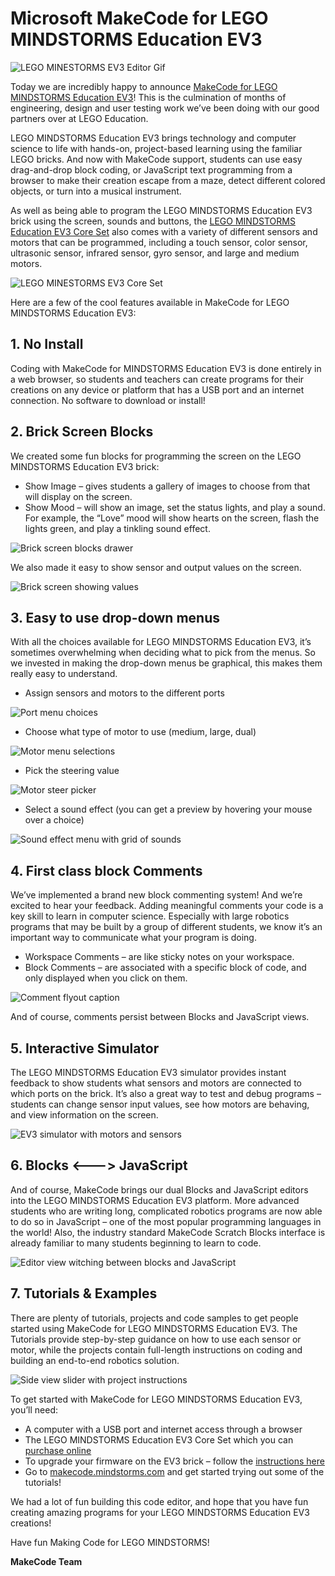 # Microsoft MakeCode for LEGO MINDSTORMS Education EV3

![LEGO MINESTORMS EV3 Editor Gif](/static/blog/lego/05-08-2018/editorgif.gif)

Today we are incredibly happy to announce [MakeCode for LEGO MINDSTORMS Education EV3](https://makecode.mindstorms.com/)! This is the culmination of months of engineering, design and user testing work we’ve been doing with our good partners over at LEGO Education.

LEGO MINDSTORMS Education EV3 brings technology and computer science to life with hands-on, project-based learning using the familiar LEGO bricks. And now with MakeCode support, students can use easy drag-and-drop block coding, or JavaScript text programming from a browser to make their creation escape from a maze, detect different colored objects, or turn into a musical instrument.

As well as being able to program the LEGO MINDSTORMS Education EV3 brick using the screen, sounds and buttons, the [LEGO MINDSTORMS Education EV3 Core Set](https://education.lego.com/en-us/products/lego-mindstorms-education-ev3-core-set-/5003400) also comes with a variety of different sensors and motors that can be programmed, including a touch sensor, color sensor, ultrasonic sensor, infrared sensor, gyro sensor, and large and medium motors.

![LEGO MINESTORMS EV3 Core Set](/static/blog/lego/05-08-2018/core-set.jpg)

Here are a few of the cool features available in MakeCode for LEGO MINDSTORMS Education EV3:

## 1. No Install

Coding with MakeCode for MINDSTORMS Education EV3 is done entirely in a web browser, so students and teachers can create programs for their creations on any device or platform that has a USB port and an internet connection. No software to download or install!

## 2. Brick Screen Blocks 

We created some fun blocks for programming the screen on the LEGO MINDSTORMS Education EV3 brick:

* Show Image – gives students a gallery of images to choose from that will display on the screen.
* Show Mood – will show an image, set the status lights, and play a sound.  For example, the “Love” mood will show hearts on the screen, flash the lights green, and play a tinkling sound effect.

![Brick screen blocks drawer](/static/blog/lego/05-08-2018/brick-screen.gif)

We also made it easy to show sensor and output values on the screen. 

![Brick screen showing values](/static/blog/lego/05-08-2018/brick-screen-values.png)

## 3. Easy to use drop-down menus

With all the choices available for LEGO MINDSTORMS Education EV3, it’s sometimes overwhelming when deciding what to pick from the menus. So we invested in making the drop-down menus be graphical, this makes them really easy to understand.

* Assign sensors and motors to the different ports  
 
![Port menu choices](/static/blog/lego/05-08-2018/ports.png)

* Choose what type of motor to use (medium, large, dual) 
 
![Motor menu selections](/static/blog/lego/05-08-2018/motors.png)

* Pick the steering value

![Motor steer picker](/static/blog/lego/05-08-2018/steering.gif)

* Select a sound effect (you can get a preview by hovering your mouse over a choice) 
 
![Sound effect menu with grid of sounds](/static/blog/lego/05-08-2018/sound-effect.gif)

## 4. First class block Comments

We’ve implemented a brand new block commenting system! And we’re excited to hear your feedback. Adding meaningful comments your code is a key skill to learn in computer science. Especially with large robotics programs that may be built by a group of different students, we know it’s an important way to communicate what your program is doing.

* Workspace Comments – are like sticky notes on your workspace.
* Block Comments – are associated with a specific block of code, and only displayed when you click on them.
 
![Comment flyout caption](/static/blog/lego/05-08-2018/comments.png)

And of course, comments persist between Blocks and JavaScript views.

## 5. Interactive Simulator

The LEGO MINDSTORMS Education EV3 simulator provides instant feedback to show students what sensors and motors are connected to which ports on the brick. It’s also a great way to test and debug programs – students can change sensor input values, see how motors are behaving, and view information on the screen.

![EV3 simulator with motors and sensors](/static/blog/lego/05-08-2018/simulator.gif)

## 6. Blocks <---> JavaScript

And of course, MakeCode brings our dual Blocks and JavaScript editors into the LEGO MINDSTORMS Education EV3 platform. More advanced students who are writing long, complicated robotics programs are now able to do so in JavaScript – one of the most popular programming languages in the world! Also, the industry standard MakeCode Scratch Blocks interface is already familiar to many students beginning to learn to code.

![Editor view witching between blocks and JavaScript](/static/blog/lego/05-08-2018/javascript.gif)

## 7. Tutorials & Examples

There are plenty of tutorials, projects and code samples to get people started using MakeCode for LEGO MINDSTORMS Education EV3. The Tutorials provide step-by-step guidance on how to use each sensor or motor, while the projects contain full-length instructions on coding and building an end-to-end robotics solution.

![Side view slider with project instructions](/static/blog/lego/05-08-2018/projects.png)

To get started with MakeCode for LEGO MINDSTORMS Education EV3, you’ll need:

* A computer with a USB port and internet access through a browser 
* The LEGO MINDSTORMS Education EV3 Core Set     which you can [purchase online](https://education.lego.com/en-us/shop/mindstorms%20ev3) 
* To upgrade your firmware on the EV3 brick – follow the [instructions here](https://makecode.mindstorms.com/troubleshoot) 
* Go to [makecode.mindstorms.com](https://makecode.mindstorms.com) and get started trying out some of the tutorials!

We had a lot of fun building this code editor, and hope that you have fun creating amazing programs for your LEGO MINDSTORMS Education EV3 creations!

Have fun Making Code for LEGO MINDSTORMS! 

**MakeCode Team**
